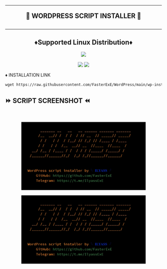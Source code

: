 <!DOCTYPE html>
<h2 align="center">
<hr>
🚀 WORDPRESS SCRIPT INSTALLER 🚀
<h2><hr>
  
<h2 align="center">♦️Supported Linux Distribution♦️</h2>
<p align="center"><img src="https://d33wubrfki0l68.cloudfront.net/5911c43be3b1da526ed609e9c55783d9d0f6b066/9858b/assets/img/debian-ubuntu-hover.png"width="400"></p>
<p align="center"><img src="https://img.shields.io/static/v1?style=for-the-badge&logo=debian&label=Debian%2010&message=10 ↑↑&color=blue"> <img src="https://img.shields.io/static/v1?style=for-the-badge&logo=ubuntu&label=Ubuntu%2018&message=18.04 LTS ↑↑&color=blue"></p>
  
♦️ INSTALLATION LINK<br>

  ```html
wget https://raw.githubusercontent.com/FasterExE/WordPress/main/wp-installer.sh; bash wp-installer.sh
  ```

</b>

## ⏩ SCRIPT SCREENSHOT ⏪
<b>
</b>
<br>

</b>
<p align="center">
<img src="https://raw.githubusercontent.com/FasterExE/WordPress/main/SCREENSHOT/screenshot-1.jpg" width="400" title="Autoscript-Lite">
</p>

</b>
<p align="center">
<img src="https://raw.githubusercontent.com/FasterExE/WordPress/main/SCREENSHOT/screenshot-1.jpg" width="400" title="Autoscript-Lite">
</p>
